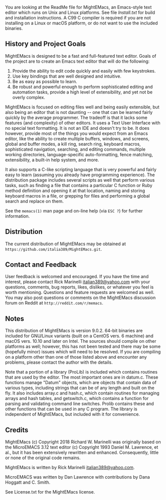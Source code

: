 You are looking at the ReadMe file for MightEMacs, an Emacs-style text editor
which runs on Unix and Linux platforms.  See file *Install.txt* for build and
installation instructions.  A C99 C compiler is required if you are not
installing on a Linux or macOS platform, or do not want to use the included
binaries.

History and Project Goals
-------------------------
MightEMacs is designed to be a fast and full-featured text editor.  Goals of the
project are to create an Emacs text editor that will do the following:

 1. Provide the ability to edit code quickly and easily with few keystrokes.
 2. Use key bindings that are well designed and intuitive.
 3. Be as easy as possible to learn.
 4. Be robust and powerful enough to perform sophisticated editing and
    automation tasks, provide a high level of extensibility, and yet not be
    overly complex.

MightEMacs is focused on editing files well and being easily extensible, but
also being an editor that is not daunting -- one that can be learned fairly
quickly by the average programmer.  The tradeoff is that it lacks some features
(and complexity) of other editors.  It uses a Text User Interface with no
special text formatting.  It is not an IDE and doesn't try to be.  It does
however, provide most of the things you would expect from an Emacs editor, like
the ability to create multiple buffers, windows, and screens, global and buffer
modes, a kill ring, search ring, keyboard macros, sophisticated navigation,
searching, and editing commands, multiple working directories, language-specific
auto-formatting, fence matching, extensibility, a built-in help system, and
more.

It also supports a C-like scripting language that is very powerful and fairly
easy to learn (assuming you already have programming experience).  The
distribution package includes several scripts as well that perform various
tasks, such as finding a file that contains a particular C function or Ruby
method definition and opening it at that location, naming and storing keyboard
macros in a file, or grepping for files and performing a global search and
replace on them.

See the `memacs(1)` man page and on-line help (via `ESC ?`) for further
information.

Distribution
------------
The current distribution of MightEMacs may be obtained at
`https://github.com/italia389/MightEMacs.git`.

Contact and Feedback
--------------------
User feedback is welcomed and encouraged.  If you have the time and interest,
please contact Rick Marinelli <italian389@yahoo.com> with your questions,
comments, bug reports, likes, dislikes, or whatever you feel is worth
mentioning.  Questions and feature requests are welcomed as well.  You may also
post questions or comments on the MightEMacs discussion forum on Reddit at
`http://reddit.com/r/memacs`.

Notes
-----
This distribution of MightEMacs is version 9.0.2.   64-bit binaries are included
for GNU/Linux variants (built on a CentOS vers. 6 machine) and macOS vers. 10.10
and later on Intel.  The sources should compile on other platforms as well;
however, this has not been tested and there may be some (hopefully minor) issues
which will need to be resolved.  If you are compiling on a platform other than
one of those listed above and encounter any problems, please contact the author
with the details.

Note that a portion of a library (ProLib) is included which contains routines
that are used by the editor.  The most important ones are in datum.c.  These
functions manage "Datum" objects, which are objects that contain data of various
types, including strings that can be of any length and built on the fly.  It
also includes array.c and hash.c, which contain routines for managing arrays and
hash tables, and getswitch.c, which contains a function for parsing and
validating command line switches.  Prolib contains these and other functions
that can be used in any C program.  The library is independent of MightEMacs,
but included with it for convenience.

Credits
-------
MightEMacs (c) Copyright 2018 Richard W. Marinelli was originally based on the
MicroEMACS 3.12 text editor (c) Copyright 1993 Daniel M. Lawrence, et al., but
it has been extensively rewritten and enhanced.  Consequently, little or none of
the original code remains.

MightEMacs is written by Rick Marinelli <italian389@yahoo.com>.

MicroEMACS was written by Dan Lawrence with contributions by Dana Hoggatt
and C. Smith.

See License.txt for the MightEMacs license.
